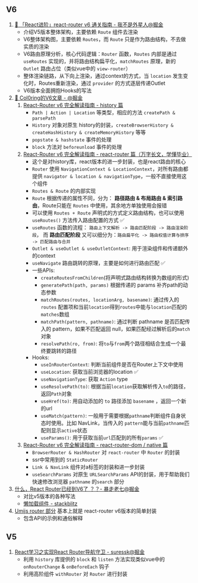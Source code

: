 ## V6

1. [🚀 「React进阶」react-router v6 通关指南 - 我不是外星人@掘金](https://juejin.cn/post/7069555976717729805)
   - 介绍V5版本整体架构，主要依赖 `Route` 组件去渲染
   - V6整体架构图，主要依赖 `Routes`，而 `Route` 只是作为路由结构，不去做实质的渲染
   - V6路由原理分析，核心代码逻辑：`Router` 函数，`Routes` 内部是通过 `useRoutes` 实现的，并将路由结构扁平化，`matchRoutes` 原理，新的 `Outlet` 路由占位（类似vue中的 `view-router`）
   - 整体渲染链路，从下向上渲染，通过context的方式，当 `location` 发生变化时，Routes重新渲染，通过 `provider` 的方式逐层传递Outlet
   - V6版本全面拥抱Hooks的写法
2. [🚀 Col0ring的V6文章 - @掘金](https://juejin.cn/user/2840793778240253/posts)
   1. [React-Router v6 完全解读指南 - history 篇](https://juejin.cn/post/7065599937265795109)
      - `Path | Action | Location` 等类型，相应的方法 `createPath & parsePath`
      - `History` 对象对原生 history的封装，`createBrowserHistory & createHashHistory & createMemoryHistory` 等等
      - `popstate & hashstate` 事件的处理
      - `block` 方法对 `beforeunload` 事件的处理
   2. [React-Router v6 完全解读指南 - react-router 篇（万字长文，学懂毕业）](https://juejin.cn/post/7067436563457638413)
      - 这个是对history库，react版本的进一步封装，也是react路由的核心
      - `Router` 使用 `NavigationContext & LocationContext`，对所有路由都提供 `navigator & location & navigationType`，一般不直接使用这个组件
      - `Routes & Route` 的内部实现
      - `Route` 根据传递的属性不同，分为： **路径路由 & 布局路由 & 索引路由**，Route只能在 `Routes` 中使用，其余地方单独使用会报错
      - 可以使用 `Routes + Route` 声明式的方式定义路由结构，也可以使用 `useRoutes()` 方法传入路由配置的方式 ✅
      - `useRoutes` 函数的流程： `路由上下文解析 -> 路由匹配阶段 -> 路由渲染阶段`， 而 **路由匹配阶段** 又可以细分为：`路由扁平化 -> 路由权值计算与排序 -> 匹配路由与合并`
      - `Outlet & useOutlet & useOutletContext`: 用于渲染组件和传递额外的context
      - `useNavigate` 路由跳转的原理，主要是如何进行路由匹配 ✅
      - 一些APIs: 
        - `createRoutesFromChildren`(将声明式路由结构转换为数组的形式)
        - `generatePath(path, params)` 根据传递的 params 补齐path的动态参数
        - `matchRoutes(routes, locationArg, basename)`: 通过传入的`routes` 配置项和当前`location`得到`routes`中能与`location`匹配的`matches`数组
        - `matchPath(pattern, pathname)`: 通过判断 pathname 是否匹配传入的 pattern，如果不匹配返回 null，如果匹配经过解析后的`match`对象
        - `resolvePath(ro, from)`: 将`to`与`from`两个路径相结合生成一个最终要跳转的路径
      - Hooks:
        - `useInRouterContext`: 判断当前组件是否在Router上下文中使用
        - `useLocation`: 获取当前浏览器的location ✅
        - `useNavigationType`: 获取 `Action` type
        - `useResolvePath(to)`: 根据当前`location`获取解析传入`to`的路径，返回`Path`对象
        - `useHref(to)`: 用自动添加的 `to` 路径添加 `basename` ，返回一个新的url
        - `useMatch(pattern)`: 一般用于需要根据`pathname`判断组件自身状态时使用。比如 NavLink，当传入的 `pattern`能与当前`pathname`匹配则显示`active`状态
        - `useParams()`: 用于获取当前`url`匹配到的所有`params` ✅
   3. [React-Router v6 完全解读指南 - react-router-dom / native 篇](https://juejin.cn/post/7068101548584206350)
      - `BrowserRouter & HashRouter` 对 `react-router` 中 `Router` 的封装
      - ssr中常用到的 `StaticRouter`
      - `Link & NavLink` 组件对a标签的封装和进一步封装
      - `useSearchParams` 对原生 `URLSearchParams` API的封装，用于帮助我们快速修改浏览器 `pathname` 的`search` 部分
3. [什么，React Router已经到V6了 ？？- 暴走老七@掘金](https://juejin.cn/post/7025418839454122015)
   - 对比v5版本的各种写法
   - [懒加载组件 - stackblitz](https://stackblitz.com/github/remix-run/react-router/tree/main/examples/lazy-loading?file=src/App.tsx)
4. [Umijs router 部分](https://umijs.org/docs/api/api) 基本上就是 react-router v6版本的简单封装
   - 包含API的示例和通俗解释









## V5

1. [React学习之实现React Router导航守卫 - suressk@掘金](https://juejin.cn/post/6989182520495439880)
   - 利用 `history` 库提供的 `block` 和 `listen` 方法实现类似vue中的 `onRouterChange` & `onBeforeEach` 钩子
   - 利用高阶组件 `withRouter` 对 `Router` 进行封装



